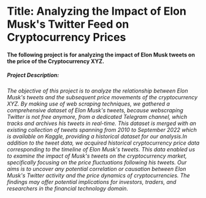 # Title: Analyzing the Impact of Elon Musk's Twitter Feed on Cryptocurrency Prices

#### The following project is for analyzing the impact of Elon Musk tweets on the price of the Cryptocurrency XYZ.

##### Project Description:
###### The objective of this project is to analyze the relationship between Elon Musk's tweets and the subsequent price movements of the cryptocurrency XYZ. By making use of web scraping techniques, we gathered a comprehensive dataset of Elon Musk's tweets, because webscraping Twitter is not free anymore, from a dedicated Telegram channel, which tracks and archives his tweets in real-time. This dataset is merged with an existing collection of tweets spanning from 2010 to September 2022 which is available on Kaggle, providing a historical dataset for our analysis.In addition to the tweet data, we acquired historical cryptocurrency price data corresponding to the timeline of Elon Musk's tweets. This data enabled us to examine the impact of Musk's tweets on the cryptocurrency market, specifically focusing on the price fluctuations following his tweets. Our aims is to uncover any potential correlation or causation between Elon Musk's Twitter activity and the price dynamics of cryptocurrencies. The findings may offer potential implications for investors, traders, and researchers in the financial technology domain.
